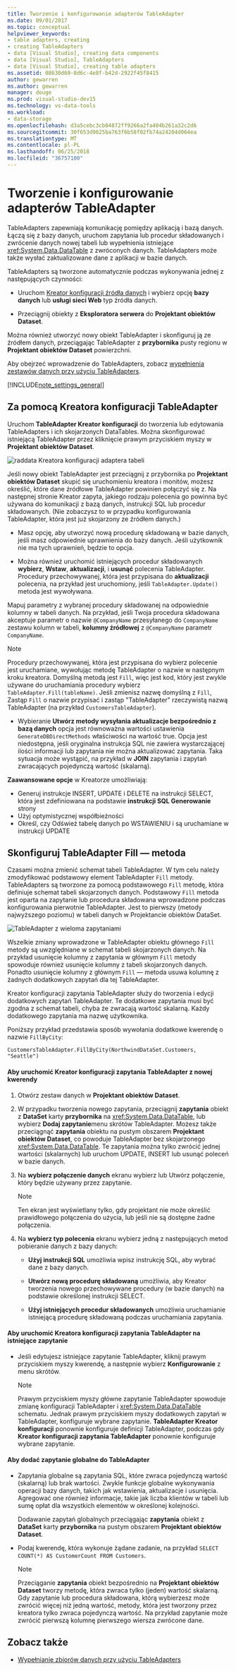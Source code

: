 ```yaml
---
title: Tworzenie i konfigurowanie adapterów TableAdapter
ms.date: 09/01/2017
ms.topic: conceptual
helpviewer_keywords:
- table adapters, creating
- creating TableAdapters
- data [Visual Studio], creating data components
- data [Visual Studio], TableAdapters
- data [Visual Studio], creating table adapters
ms.assetid: 08630d69-0d6c-4e8f-b42d-2922f45f8415
author: gewarren
ms.author: gewarren
manager: douge
ms.prod: visual-studio-dev15
ms.technology: vs-data-tools
ms.workload:
- data-storage
ms.openlocfilehash: d3a5cebc3cb04872ff9266a2fa404b261a32c2d6
ms.sourcegitcommit: 30f653d9625ba763f6b58f02fb74a24204d064ea
ms.translationtype: MT
ms.contentlocale: pl-PL
ms.lasthandoff: 06/25/2018
ms.locfileid: "36757100"
---
```

# <a name="create-and-configure-tableadapters"></a>Tworzenie i konfigurowanie adapterów TableAdapter
TableAdapters zapewniają komunikację pomiędzy aplikacją i bazą danych. Łączą się z bazy danych, uruchom zapytania lub procedur składowanych i zwrócenie danych nowej tabeli lub wypełnienia istniejące <xref:System.Data.DataTable> z zwróconych danych. TableAdapters może także wysłać zaktualizowane dane z aplikacji w bazie danych.

TableAdapters są tworzone automatycznie podczas wykonywania jednej z następujących czynności:

-   Uruchom [Kreator konfiguracji źródła danych](../data-tools/media/data-source-configuration-wizard.png) i wybierz opcję **bazy danych** lub **usługi sieci Web** typ źródła danych.

-   Przeciągnij obiekty z **Eksploratora serwera** do **Projektant obiektów Dataset**.

Można również utworzyć nowy obiekt TableAdapter i skonfiguruj ją ze źródłem danych, przeciągając TableAdapter z **przybornika** pusty regionu w **Projektant obiektów Dataset** powierzchni.

Aby obejrzeć wprowadzenie do TableAdapters, zobacz [wypełnienia zestawów danych przy użyciu TableAdapters](../data-tools/fill-datasets-by-using-tableadapters.md).

[!INCLUDE[note_settings_general](../data-tools/includes/note_settings_general_md.md)]

## <a name="use-the-tableadapter-configuration-wizard"></a>Za pomocą Kreatora konfiguracji TableAdapter
Uruchom **TableAdapter Kreator konfiguracji** do tworzenia lub edytowania TableAdapters i ich skojarzonych DataTables. Można skonfigurować istniejącą TableAdapter przez kliknięcie prawym przyciskiem myszy w **Projektant obiektów Dataset**.

![raddata Kreatora konfiguracji adaptera tabeli](../data-tools/media/raddata-table-adapter-configuration-wizard.png)

Jeśli nowy obiekt TableAdapter jest przeciągnij z przybornika po **Projektant obiektów Dataset** skupić się uruchomieniu kreatora i monitów, możesz określić, które dane źródłowe TableAdapter powinien połączyć się z. Na następnej stronie Kreator zapyta, jakiego rodzaju polecenia go powinna być używana do komunikacji z bazą danych, instrukcji SQL lub procedur składowanych. (Nie zobaczysz to w przypadku konfigurowania TableAdapter, która jest już skojarzony ze źródłem danych.)

-   Masz opcję, aby utworzyć nową procedurę składowaną w bazie danych, jeśli masz odpowiednie uprawnienia do bazy danych. Jeśli użytkownik nie ma tych uprawnień, będzie to opcja.

-   Można również uruchomić istniejących procedur składowanych **wybierz**, **Wstaw**, **aktualizacji**, i **usunąć** polecenia TableAdapter. Procedury przechowywanej, która jest przypisana do **aktualizacji** polecenia, na przykład jest uruchomiony, jeśli `TableAdapter.Update()` metoda jest wywoływana.

Mapuj parametry z wybranej procedury składowanej na odpowiednie kolumny w tabeli danych. Na przykład, jeśli Twoja procedura składowana akceptuje parametr o nazwie `@CompanyName` przesyłanego do `CompanyName` zestawu kolumn w tabeli, **kolumny źródłowej** z `@CompanyName` parametr `CompanyName`.

> [!NOTE]
>  Procedury przechowywanej, która jest przypisana do wybierz polecenie jest uruchamiane, wywołując metodę TableAdapter o nazwie w następnym kroku kreatora. Domyślną metodą jest `Fill`, więc jest kod, który jest zwykle używane do uruchamiania procedury wybierz `TableAdapter.Fill(tableName)`. Jeśli zmienisz nazwę domyślną z `Fill`, Zastąp `Fill` o nazwie przypisać i zastąp "TableAdapter" rzeczywistą nazwą TableAdapter (na przykład `CustomersTableAdapter`).

-   Wybieranie **Utwórz metody wysyłania aktualizacje bezpośrednio z bazą danych** opcja jest równoważna wartości ustawienia `GenerateDBDirectMethods` właściwości na wartość true. Opcja jest niedostępna, jeśli oryginalna instrukcja SQL nie zawiera wystarczającej ilości informacji lub zapytania nie można aktualizować zapytania. Taka sytuacja może wystąpić, na przykład w **JOIN** zapytania i zapytań zwracających pojedynczą wartość (skalarną).

**Zaawansowane opcje** w Kreatorze umożliwiają:
- Generuj instrukcje INSERT, UPDATE i DELETE na instrukcji SELECT, która jest zdefiniowana na podstawie **instrukcji SQL Generowanie** strony
- Użyj optymistycznej współbieżności
- Określ, czy Odśwież tabelę danych po WSTAWIENIU i są uruchamiane w instrukcji UPDATE

## <a name="configure-a-tableadapters-fill-method"></a>Skonfiguruj TableAdapter Fill — metoda
Czasami można zmienić schemat tabeli TableAdapter. W tym celu należy zmodyfikować podstawowy element TableAdapter `Fill` metody. TableAdapters są tworzone za pomocą podstawowego `Fill` metodę, która definiuje schemat tabeli skojarzonych danych. Podstawowy `Fill` metoda jest oparta na zapytanie lub procedura składowana wprowadzone podczas konfigurowania pierwotnie TableAdapter. Jest to pierwszy (metody najwyższego poziomu) w tabeli danych w Projektancie obiektów DataSet.

![TableAdapter z wieloma zapytaniami](../data-tools/media/tableadapter.gif)

Wszelkie zmiany wprowadzone w TableAdapter obiektu głównego `Fill` metody są uwzględniane w schemat tabeli skojarzonych danych. Na przykład usunięcie kolumny z zapytania w głównym `Fill` metody spowoduje również usunięcie kolumny z tabeli skojarzonych danych. Ponadto usunięcie kolumny z głównym `Fill` — metoda usuwa kolumnę z żadnych dodatkowych zapytań dla tej TableAdapter.

Kreator konfiguracji zapytania TableAdapter służy do tworzenia i edycji dodatkowych zapytań TableAdapter. Te dodatkowe zapytania musi być zgodna z schemat tabeli, chyba że zwracają wartość skalarną.  Każdy dodatkowego zapytania ma nazwę użytkownika.

Poniższy przykład przedstawia sposób wywołania dodatkowe kwerendę o nazwie `FillByCity`:

`CustomersTableAdapter.FillByCity(NorthwindDataSet.Customers, "Seattle")`

#### <a name="to-start-the-tableadapter-query-configuration-wizard-with-a-new-query"></a>Aby uruchomić Kreator konfiguracji zapytania TableAdapter z nowej kwerendy

1.  Otwórz zestaw danych w **Projektant obiektów Dataset**.

2.  W przypadku tworzenia nowego zapytania, przeciągnij **zapytania** obiekt z **DataSet** karty **przybornika** na <xref:System.Data.DataTable>, lub wybierz **Dodaj zapytanie**menu skrótów TableAdapter. Możesz także przeciągnąć **zapytania** obiektu na pustym obszarem **Projektant obiektów Dataset**, co powoduje TableAdapter bez skojarzonego <xref:System.Data.DataTable>. Te zapytania można tylko zwrócić jednej wartości (skalarnych) lub uruchom UPDATE, INSERT lub usunąć poleceń w bazie danych.

3.  Na **wybierz połączenie danych** ekranu wybierz lub Utwórz połączenie, który będzie używany przez zapytanie.

    > [!NOTE]
    >  Ten ekran jest wyświetlany tylko, gdy projektant nie może określić prawidłowego połączenia do użycia, lub jeśli nie są dostępne żadne połączenia.

4.  Na **wybierz typ polecenia** ekranu wybierz jedną z następujących metod pobieranie danych z bazy danych:

    -   **Użyj instrukcji SQL** umożliwia wpisz instrukcję SQL, aby wybrać dane z bazy danych.

    -   **Utwórz nową procedurę składowaną** umożliwia, aby Kreator tworzenia nowego przechowywane procedury (w bazie danych) na podstawie określonej instrukcji SELECT.

    -   **Użyj istniejących procedur składowanych** umożliwia uruchamianie istniejącą procedurę składowaną podczas uruchamiania zapytania.

#### <a name="to-start-the-tableadapter-query-configuration-wizard-on-an-existing-query"></a>Aby uruchomić Kreatora konfiguracji zapytania TableAdapter na istniejące zapytanie

-   Jeśli edytujesz istniejące zapytanie TableAdapter, kliknij prawym przyciskiem myszy kwerendę, a następnie wybierz **Konfigurowanie** z menu skrótów.

    > [!NOTE]
    >  Prawym przyciskiem myszy główne zapytanie TableAdapter spowoduje zmianę konfiguracji TableAdapter i <xref:System.Data.DataTable> schematu. Jednak prawym przyciskiem myszy dodatkowych zapytań w TableAdapter, konfiguruje wybrane zapytanie. **TableAdapter Kreator konfiguracji** ponownie konfiguruje definicji TableAdapter, podczas gdy **Kreator konfiguracji zapytania TableAdapter** ponownie konfiguruje wybrane zapytanie.

#### <a name="to-add-a-global--query-to-a-tableadapter"></a>Aby dodać zapytanie globalne do TableAdapter

-   Zapytania globalne są zapytania SQL, które zwraca pojedynczą wartość (skalarną) lub brak wartości. Zwykle funkcje globalne wykonywania operacji bazy danych, takich jak wstawienia, aktualizacje i usunięcia. Agregować one również informacje, takie jak liczba klientów w tabeli lub sumę opłat dla wszystkich elementów w określonej kolejności.

     Dodawanie zapytań globalnych przeciągając **zapytania** obiekt z **DataSet** karty **przybornika** na pustym obszarem **Projektant obiektów Dataset**.

-   Podaj kwerendę, która wykonuje żądane zadanie, na przykład `SELECT COUNT(*) AS CustomerCount FROM Customers`.

    > [!NOTE]
    >  Przeciąganie **zapytania** obiekt bezpośrednio na **Projektant obiektów Dataset** tworzy metodę, która zwraca tylko (jeden) wartość skalarną. Gdy zapytanie lub procedura składowana, którą wybierzesz może zwrócić więcej niż jedną wartość, metody, która jest tworzony przez kreatora tylko zwraca pojedynczą wartość. Na przykład zapytanie może zwrócić pierwszą kolumnę pierwszego wiersza zwrócone dane.

## <a name="see-also"></a>Zobacz także

- [Wypełnianie zbiorów danych przy użyciu TableAdapters](../data-tools/fill-datasets-by-using-tableadapters.md)